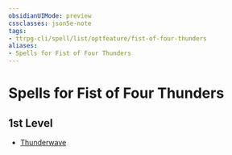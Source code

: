 ```yaml
---
obsidianUIMode: preview
cssclasses: json5e-note
tags:
- ttrpg-cli/spell/list/optfeature/fist-of-four-thunders
aliases:
- Spells for Fist of Four Thunders
---
```

# Spells for Fist of Four Thunders

## 1st Level

- [Thunderwave](/3-Mechanics/CLI/spells/thunderwave-xphb.md "XPHB")